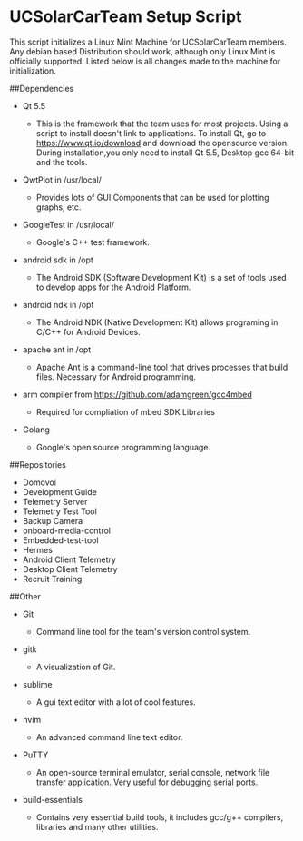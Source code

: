 # UCSolarCarTeam Setup Script  
This script initializes a Linux Mint Machine for UCSolarCarTeam members. Any debian based Distribution should work, although only Linux Mint is officially supported. Listed below is all changes made to the machine for initialization.

##Dependencies
- Qt 5.5  
  * This is the framework that the team uses for most projects. 
    Using a script to install doesn't link to applications. To install Qt, go to https://www.qt.io/download and download the opensource version. During installation,you only need to install Qt 5.5, Desktop gcc 64-bit and the tools.
   
- QwtPlot in /usr/local/  
  * Provides lots of GUI Components that can be used for plotting graphs, etc.   
  
- GoogleTest in /usr/local/  
  * Google's C++ test framework.  
  
- android sdk in /opt  
  * The Android SDK (Software Development Kit) is a set of tools used to develop apps for the Android Platform.    
  
- android ndk in /opt  
  * The Android NDK (Native Development Kit) allows programing in C/C++ for Android Devices.
  
- apache ant in /opt  
  * Apache Ant is a command-line tool that drives processes that build files. Necessary for Android programming.  
  
- arm compiler from https://github.com/adamgreen/gcc4mbed  
  * Required for compliation of mbed SDK Libraries  
   
- Golang  
  * Google's open source programming language.
  
##Repositories
* Domovoi  
* Development Guide  
* Telemetry Server  
* Telemetry Test Tool  
* Backup Camera  
* onboard-media-control  
* Embedded-test-tool  
* Hermes  
* Android Client Telemetry  
* Desktop Client Telemetry  
* Recruit Training  

##Other  
- Git  
  * Command line tool for the team's version control system.  
    
- gitk  
  * A visualization of Git.  
    
- sublime   
  * A gui text editor with a lot of cool features.   
  
- nvim  
  * An advanced command line text editor.
  
- PuTTY  
  * An open-source terminal emulator, serial console, network file transfer application. Very useful for debugging serial ports.
  
- build-essentials  
  * Contains very essential build tools, it includes gcc/g++ compilers, libraries and many other utilities.    

